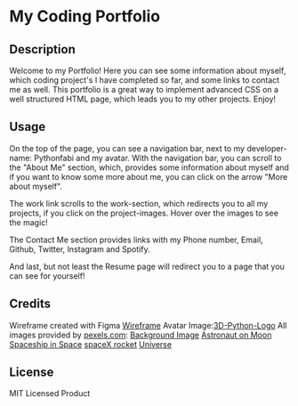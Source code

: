 # My Coding Portfolio

## Description
Welcome to my Portfolio! Here you can see some information about myself, which coding project's I have completed so far, and some links to contact me as well.
This portfolio is a great way to implement advanced CSS on a well structured HTML page, which leads you to my other projects.
Enjoy!


## Usage
On the top of the page, you can see a navigation bar, next to my developer-name: Pythonfabi and my avatar. With the navigation bar, you can scroll to the "About Me" section, which, provides some information about myself and if you want to know some more about me, you can click on the arrow "More about myself".

The work link scrolls to the work-section, which redirects you to all my projects, if you click on the project-images. Hover over the images to see the magic!

The Contact Me section provides links with my Phone number, Email, Github, Twitter, Instagram and Spotify.

And last, but not least the Resume page will redirect you to a page that you can see for yourself!

## Credits
Wireframe created with Figma [Wireframe](https://www.figma.com/file/8nFKLrlJXIOiZMW0oSNys1/Portfolio?type=design&node-id=0-1&t=OPQp0iw4KMlsRhOZ-0)
Avatar Image:[3D-Python-Logo](https://www.google.com/url?sa=i&url=https%3A%2F%2Fdribbble.com%2Fshots%2F4307976-Python-Logo-Abstract&psig=AOvVaw1I2fpKR-XfUIxaeZnUzIuc&ust=1683081772319000&source=images&cd=vfe&ved=0CBEQjRxqFwoTCOCv-KnO1f4CFQAAAAAdAAAAABAE)
All images provided by [pexels.com](https://www.pexels.com/):
[Background Image](https://www.pexels.com/photo/photo-of-deep-sky-object-816608/)
[Astronaut on Moon](https://www.pexels.com/photo/space-research-science-astronaut-41162/)
[Spaceship in Space](https://www.pexels.com/photo/flight-sky-earth-space-2159/)
[spaceX rocket](https://www.pexels.com/photo/rocket-installed-on-launch-tower-and-ready-for-liftoff-586088/)
[Universe](https://www.pexels.com/photo/gray-and-black-galaxy-wallpaper-2150/)


## License

MIT Licensed Product

